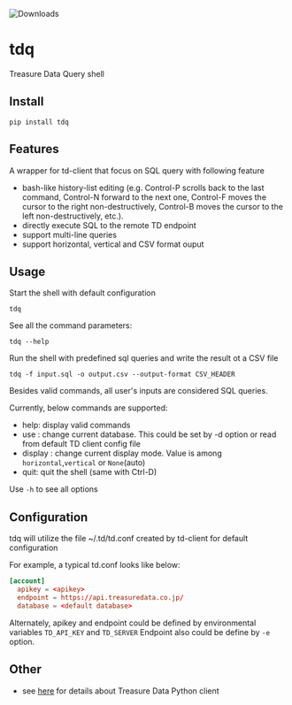 ![Downloads](https://static.pepy.tech/badge/tdq)


# tdq
Treasure Data Query shell 

## Install
```
pip install tdq
```

## Features
A wrapper for td-client that focus on SQL query with following feature
- bash-like history-list editing (e.g. Control-P scrolls back to the last command, Control-N forward to the next one, Control-F moves the cursor to the right non-destructively, Control-B moves the cursor to the left non-destructively, etc.).
- directly execute SQL to the remote TD endpoint
- support multi-line queries
- support horizontal, vertical and CSV format ouput

## Usage
Start the shell with default configuration
```
tdq
```

See all the command parameters:
```
tdq --help
```

Run the shell with predefined sql queries and write the result ot a CSV file
```
tdq -f input.sql -o output.csv --output-format CSV_HEADER
```

Besides valid commands, all user's inputs are considered SQL queries.

Currently, below commands are supported:
- help: display valid commands
- use <database> : change current database. This could be set by -d option or read from default TD client config file
- display <mode>: change current display mode. Value is among `horizontal`,`vertical` or `None`(auto)
- quit: quit the shell (same with Ctrl-D)

Use `-h` to see all options


## Configuration
tdq will utilize the file ~/.td/td.conf created by td-client for default configuration

For example, a typical td.conf looks like below:
```td.conf
[account]
  apikey = <apikey>
  endpoint = https://api.treasuredata.co.jp/
  database = <default database>
```

Alternately, apikey and endpoint could be defined by environmental variables `TD_API_KEY` and `TD_SERVER`
Endpoint also could be define by `-e` option.



## Other
- see [here](https://github.com/treasure-data/td-client-python) for details about Treasure Data Python client
